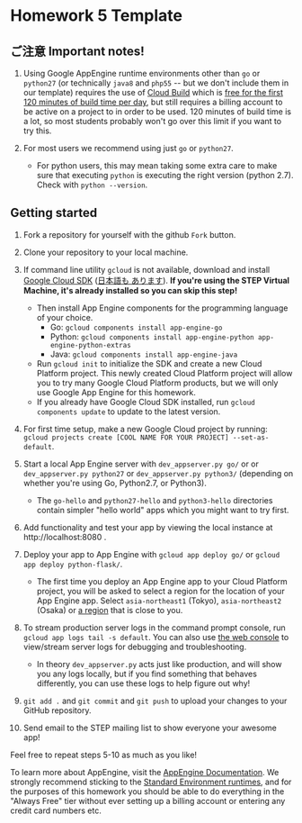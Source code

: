 # Homework 5 Template

## ご注意 Important notes!

1. Using Google AppEngine runtime environments other than `go` or `python27` (or
   technically `java8` and `php55` -- but we don't include them in our template)
   requires the use of [Cloud Build](https://cloud.google.com/cloud-build/)
   which is [free for the first 120 minutes of build time per
   day](https://cloud.google.com/cloud-build/#cloud-build-pricing), but still
   requires a billing account to be active on a project to in order to be
   used. 120 minutes of build time is a lot, so most students probably won't go
   over this limit if you want to try this.

1. For most users we recommend using just `go` or `python27`.

    -  For python users, this may mean taking some extra care to make sure that
       executing `python` is executing the right version (python 2.7). Check
       with `python --version`.

## Getting started

1.  Fork a repository for yourself with the github `Fork` button.

1.  Clone your repository to your local machine.

1.  If command line utility `gcloud` is not available, download and install
    [Google Cloud SDK](https://cloud.google.com/sdk/docs/quickstarts) ([日本語も
    あります](https://cloud.google.com/sdk/docs/quickstarts?hl=ja)). **If you're
    using the STEP Virtual Machine, it's already installed so you can skip this
    step!**

    -   Then install App Engine components for the programming language of your
        choice.
        -   Go: `gcloud components install app-engine-go`
        -   Python: `gcloud components install app-engine-python
            app-engine-python-extras`
        -   Java: `gcloud components install app-engine-java`
    -   Run `gcloud init` to initialize the SDK and create a new Cloud Platform
        project. This newly created Cloud Platform project will allow you to try
        many Google Cloud Platform products, but we will only use Google App
        Engine for this homework.
    -   If you already have Google Cloud SDK installed, run `gcloud components
        update` to update to the latest version.

1.  For first time setup, make a new Google Cloud project by running: `gcloud
    projects create [COOL NAME FOR YOUR PROJECT] --set-as-default`.

1.  Start a local App Engine server with `dev_appserver.py go/` or or
    `dev_appserver.py python27` or `dev_appserver.py python3/` (depending on
    whether you're using Go, Python2.7, or Python3).
    
    -  The `go-hello` and `python27-hello` and `python3-hello` directories
       contain simpler "hello world" apps which you might want to try first.

1.  Add functionality and test your app by viewing the local instance at
    http://localhost:8080 .

1.  Deploy your app to App Engine with `gcloud app deploy go/` or `gcloud app
    deploy python-flask/`.

    -   The first time you deploy an App Engine app to your Cloud Platform
        project, you will be asked to select a region for the location of your
        App Engine app. Select `asia-northeast1` (Tokyo), `asia-northeast2`
        (Osaka) or
        [a region](https://cloud.google.com/compute/docs/regions-zones/) that is
        close to you.

1.  To stream production server logs in the command prompt console, run `gcloud
    app logs tail -s default`. You can also use
    [the web console](https://console.cloud.google.com/logs/viewer) to
    view/stream server logs for debugging and troubleshooting.
    
    - In theory `dev_appserver.py` acts just like production, and will show you
      any logs locally, but if you find something that behaves differently, you
      can use these logs to help figure out why!

1.  `git add .` and `git commit` and `git push` to upload your changes to your
    GitHub repository.

1.  Send email to the STEP mailing list to show everyone your awesome app!

Feel free to repeat steps 5-10 as much as you like!

To learn more about AppEngine, visit the [AppEngine
Documentation](https://cloud.google.com/appengine/docs/). We strongly recommend
sticking to the [Standard Environment
runtimes](https://cloud.google.com/appengine/docs/standard/runtimes), and for
the purposes of this homework you should be able to do everything in the "Always
Free" tier without ever setting up a billing account or entering any credit card
numbers etc.
